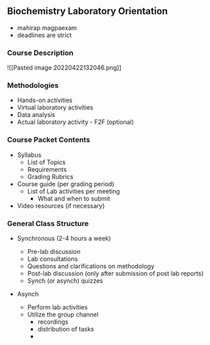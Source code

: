 ## Biochemistry Laboratory Orientation
- mahirap magpaexam
- deadlines are strict

### Course Description
![[Pasted image 20220422132046.png]]

### Methodologies
- Hands-on activities
- Virtual laboratory activities
- Data analysis
- Actual laboratory activity - F2F (optional)

### Course Packet Contents
- Syllabus
	- List of Topics
	- Requirements
	- Grading Rubrics
- Course guide (per grading period)
	- List of Lab activities per meeting
		- What and when to submit
- Video resources (if necessary)

### General Class Structure
- Synchronous (2-4 hours a week)
	- Pre-lab discussion
	- Lab consultations
	- Questions and clarifications on methodology
	- Post-lab discussion (only after submission of post lab reports)
	- Synch (or asynch) quizzes

- Asynch
	- Perform lab activities
	- Utilize the group channel
		- recordings
		- distribution of tasks
		- 